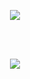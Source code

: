 <p align="center">
  <img src="https://i.imgur.com/bSjgaVh.png">
</p>


<br>

<br>


<p align="center">
  <img src="https://i.imgur.com/al8ODQQ.gif">
</p>